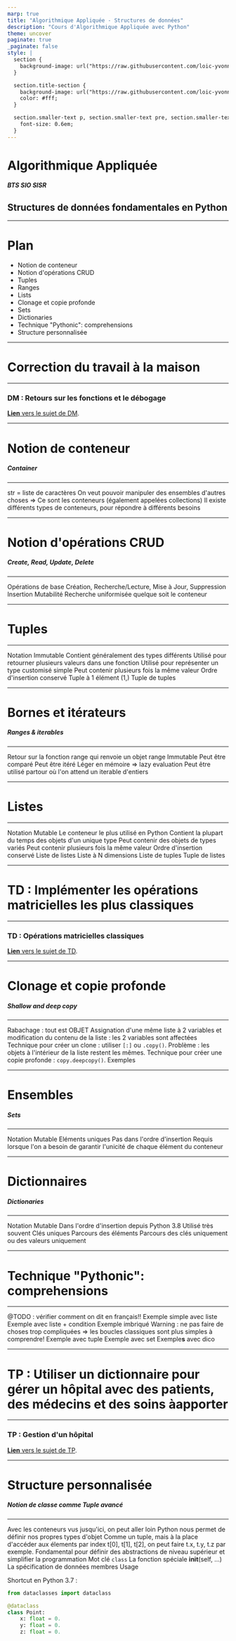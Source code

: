 ```yaml
---
marp: true
title: "Algorithmique Appliquée - Structures de données"
description: "Cours d'Algorithmique Appliquée avec Python"
theme: uncover
paginate: true
_paginate: false
style: |
  section {
    background-image: url("https://raw.githubusercontent.com/loic-yvonnet/algo-appliquee/master/assets/bg_normal.jpg");
  }

  section.title-section {
    background-image: url("https://raw.githubusercontent.com/loic-yvonnet/algo-appliquee/master/assets/bg_title.jpg");
    color: #fff;
  }

  section.smaller-text p, section.smaller-text pre, section.smaller-text ul, section.smaller-text table {
    font-size: 0.6em;
  }
---
```


<!-- _class: title-section -->

# <!--fit--> Algorithmique Appliquée

##### BTS SIO SISR

## Structures de données fondamentales en Python

---

# Plan

- Notion de conteneur
- Notion d'opérations CRUD
- Tuples
- Ranges
- Lists
- Clonage et copie profonde
- Sets
- Dictionaries
- Technique "Pythonic": comprehensions
- Structure personnalisée

---

<!-- _class: title-section -->

# <!--fit--> Correction du travail à la maison

---

### DM : Retours sur les fonctions et le débogage

[**Lien** vers le sujet de DM](../03-programmes-simples/dm-02.html).

---

<!-- _class: title-section -->

# <!--fit--> Notion de conteneur

##### Container

---

str = liste de caractères
On veut pouvoir manipuler des ensembles d'autres choses
=> Ce sont les conteneurs (également appelées collections)
Il existe différents types de conteneurs, pour répondre à différents besoins

---

<!-- _class: title-section -->

# <!--fit--> Notion d'opérations CRUD 

##### Create, Read, Update, Delete

---

Opérations de base
Création, Recherche/Lecture, Mise à Jour, Suppression
Insertion
Mutabilité
Recherche uniformisée quelque soit le conteneur

---

<!-- _class: title-section -->

# Tuples

---

Notation
Immutable
Contient généralement des types différents
Utilisé pour retourner plusieurs valeurs dans une fonction
Utilisé pour représenter un type customisé simple
Peut contenir plusieurs fois la même valeur
Ordre d'insertion conservé
Tuple à 1 élément (1,)
Tuple de tuples

---

<!-- _class: title-section -->

# <!--fit--> Bornes et itérateurs

##### Ranges & iterables

---

Retour sur la fonction range qui renvoie un objet range
Immutable
Peut être comparé
Peut être itéré
Léger en mémoire => lazy evaluation
Peut être utilisé partour où l'on attend un iterable d'entiers

---

<!-- _class: title-section -->

# Listes

---

Notation
Mutable
Le conteneur le plus utilisé en Python
Contient la plupart du temps des objets d'un unique type
Peut contenir des objets de types variés
Peut contenir plusieurs fois la même valeur
Ordre d'insertion conservé
Liste de listes
Liste à N dimensions
Liste de tuples
Tuple de listes

---

<!-- _class: title-section -->

# <!--fit--> TD : Implémenter les opérations matricielles les plus classiques

---

### TD : Opérations matricielles classiques

[**Lien** vers le sujet de TD](./td-03-op-matricielles.html).


---

<!-- _class: title-section -->

# <!--fit--> Clonage et copie profonde

##### Shallow and deep copy

---

Rabachage : tout est OBJET
Assignation d'une même liste à 2 variables et modification du contenu de la liste : les 2 variables sont affectées
Technique pour créer un clone : utiliser `[:]` ou `.copy()`.
Problème : les objets à l'intérieur de la liste restent les mêmes.
Technique pour créer une copie profonde : `copy.deepcopy()`.
Exemples

---

<!-- _class: title-section -->

# Ensembles

##### Sets

---

Notation
Mutable
Eléments uniques
Pas dans l'ordre d'insertion
Requis lorsque l'on a besoin de garantir l'unicité de chaque élément du conteneur

---

<!-- _class: title-section -->

# Dictionnaires

##### Dictionaries

---

Notation
Mutable
Dans l'ordre d'insertion depuis Python 3.8
Utilisé très souvent
Clés uniques
Parcours des éléments
Parcours des clés uniquement ou des valeurs uniquement

---

<!-- _class: title-section -->

# <!--fit--> Technique "Pythonic": comprehensions

---

@TODO : vérifier comment on dit en français!!
Exemple simple avec liste
Exemple avec liste + condition
Exemple imbriqué
Warning : ne pas faire de choses trop compliquées => les boucles classiques sont plus simples à comprendre!
Exemple avec tuple
Exemple avec set
Exemple**s** avec dico

---

<!-- _class: title-section -->

# TP : Utiliser un dictionnaire pour gérer un hôpital avec des patients, des médecins et des soins àapporter

---

### TP : Gestion d'un hôpital

[**Lien** vers le sujet de TP](./tp-08-gestion-hosto.html).

---

<!-- _class: title-section -->

# Structure personnalisée

##### Notion de classe comme Tuple avancé

---

Avec les conteneurs vus jusqu'ici, on peut aller loin
Python nous permet de définir nos propres types d'objet
Comme un tuple, mais à la place d'accéder aux élements par index t[0], t[1], t[2], on peut faire t.x, t.y, t.z par exemple.
Fondamental pour définir des abstractions de niveau supérieur et simplifier la programmation
Mot clé `class`
La fonction spéciale __init__(self, ...)
La spécification de données membres
Usage

Shortcut en Python 3.7 :
```py
from dataclasses import dataclass

@dataclass
class Point:
    x: float = 0.
    y: float = 0.
    z: float = 0.
```

<!--
Notes : on ne parle pas de POO.
On montre juste l'équivalent d'une struct C, POD (C++), POJO (Java), POCO (C#), etc.
C'est dommage que l'on ne puisse pas plus facilement faire ça en Python !
-->
